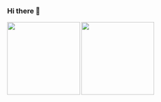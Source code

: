 ### Hi there 👋

<a href="https://github.com/tocoteron">
  <img align="left" height="170px" src="https://github-readme-stats.vercel.app/api?username=take44444&count_private=true&show_icons=true&theme=dracula" />
</a>
<a href="https://github.com/tocoteron">
  <img align="left" height="170px" src="https://github-readme-stats.vercel.app/api/top-langs/?username=take44444&layout=compact&theme=dracula" />
</a>
